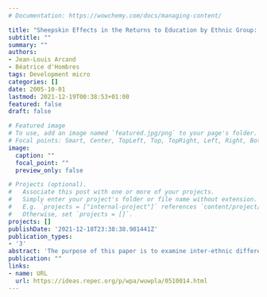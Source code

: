 ```yaml
---
# Documentation: https://wowchemy.com/docs/managing-content/

title: "Sheepskin Effects in the Returns to Education by Ethnic Group: Evidence from Northeastern Brazil"
subtitle: ""
summary: ""
authors: 
- Jean-Louis Arcand
- Béatrice d'Hombres
tags: Development micro
categories: []
date: 2005-10-01
lastmod: 2021-12-19T00:38:53+01:00
featured: false
draft: false

# Featured image
# To use, add an image named `featured.jpg/png` to your page's folder.
# Focal points: Smart, Center, TopLeft, Top, TopRight, Left, Right, BottomLeft, Bottom, BottomRight.
image:
  caption: ""
  focal_point: ""
  preview_only: false

# Projects (optional).
#   Associate this post with one or more of your projects.
#   Simply enter your project's folder or file name without extension.
#   E.g. `projects = ["internal-project"]` references `content/project/deep-learning/index.md`.
#   Otherwise, set `projects = []`.
projects: []
publishDate: '2021-12-18T23:38:38.981441Z'
publication_types:
- '3'
abstract: 'The purpose of this paper is to examine inter-ethnic differences in the returns to education for the three main ethnic groups in the Metropolitan Region of Salvador (MRS), Bahia state, in Northeastern Brazil. Our results suggest that sheepskin effects take the traditional form of an additional return to the completion of a diploma for whites, whereas for blacks the additional return stems entirely from the sheepskin-like effect associated with admission to university. We show that it is possible to explain the observed pattern of inter-ethnic differences in the returns to education using a model of statistical discrimination that builds on the work of S. Lundberg and R. Startz and incorporates differences in the cost of acquiring an education that are usually associated with signaling models.'
publication: ""
links:
- name: URL
  url: https://ideas.repec.org/p/wpa/wuwpla/0510014.html
---
```

